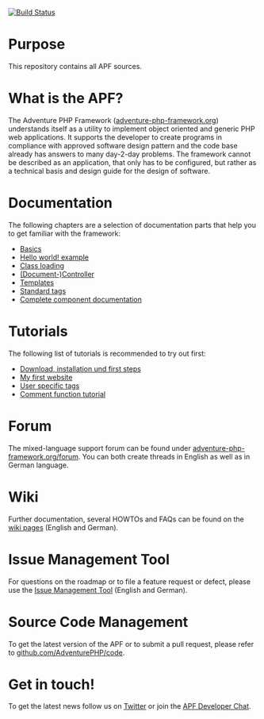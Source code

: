[![Build Status](https://travis-ci.com/AdventurePHP/code.svg?branch=master)](https://travis-ci.com/AdventurePHP/code)

Purpose
=======

This repository contains all APF sources.


What is the APF?
===============

The Adventure PHP Framework
(<a href="https://adventure-php-framework.org/en" title="adventure-php-framework.org" target="_blank">adventure-php-framework.org</a>)
understands itself as a utility to implement object oriented and generic PHP web applications. It supports the
developer to create programs in compliance with approved software design pattern and the code base already has answers
to many day-2-day problems. The framework cannot be described as an application, that only has to be configured, but
rather as a technical basis and design guide for the design of software.

Documentation
=============

The following chapters are a selection of documentation parts that help you to get familiar with the framework:
  
* <a href="https://adventure-php-framework.org/Page/013-Basics" target="_blank">Basics</a>
* <a href="https://adventure-php-framework.org/Page/014-Hello-world" target="_blank">Hello world! example</a>
* <a href="https://adventure-php-framework.org/Page/154-Class-loading" target="_blank">Class loading</a>
* <a href="https://adventure-php-framework.org/Page/006-Controller" target="_blank">(Document-)Controller</a>
* <a href="https://adventure-php-framework.org/Page/047-Templates" target="_blank">Templates</a>
* <a href="https://adventure-php-framework.org/Page/046-Standard-taglibs" target="_blank">Standard tags</a>
* <a href="https://adventure-php-framework.org/Page/119-Components-documentation" target="_blank">Complete component documentation</a>


Tutorials
=========

The following list of tutorials is recommended to try out first:

* <a href="https://adventure-php-framework.org/Page/111-Download-installation-and-first-steps" target="_blank">Download, installation und first steps</a>
* <a href="https://adventure-php-framework.org/Page/048-My-first-website" target="_blank">My first website</a>
* <a href="https://adventure-php-framework.org/Page/045-User-specific-taglibs" target="_blank">User specific tags</a>
* <a href="https://adventure-php-framework.org/Page/032-Comment-function-tutorial" target="_blank" title="Comment function tutorial">Comment function tutorial</a>


Forum
=====

The mixed-language support forum can be found under <a href="https://adventure-php-framework.org/forum" target="_blank">adventure-php-framework.org/forum</a>.
You can both create threads in English as well as in German language.


Wiki
====

Further documentation, several HOWTOs and FAQs can be found on the
<a href="https://adventure-php-framework.org/wiki/" title="APF wiki">wiki pages</a> (English and German).


Issue Management Tool
=====================

For questions on the roadmap or to file a feature request or defect, please use the
<a href="https://adventure-php-framework.org/tracker" target="_blank">Issue Management Tool</a> (English and German).


Source Code Management
======================

To get the latest version of the APF or to submit a pull request, please refer to
<a href="https://github.com/AdventurePHP/code" title="AdventurePHP/code" target="_blank">github.com/AdventurePHP/code</a>.


Get in touch!
=============

To get the latest news follow us on <a href="http://twitter.com/AdventurePHP" target="_blank">Twitter</a> or join
the <a href="https://adventure-php-framework.org/forum/viewtopic.php?f=7&t=1324" target="_blank">APF Developer Chat</a>.
